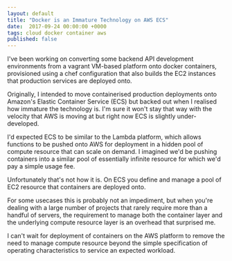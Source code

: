 ```yaml
---
layout: default
title: "Docker is an Immature Technology on AWS ECS"
date:  2017-09-24 00:00:00 +0000
tags: cloud docker container aws
published: false
---
```

I've been working on converting some backend API
development environments from a vagrant VM-based platform
onto docker containers, provisioned using a chef
configuration that also builds the EC2 instances
that production services are deployed onto.

Originally, I intended to move containerised production
deployments onto Amazon's Elastic Container Service (ECS)
but backed out when I realised how immature the technology is.
I'm sure it won't stay that way with the velocity that AWS
is moving at but right now ECS is slightly
under-developed.

I'd expected ECS to be similar to the Lambda
platform, which allows functions to be pushed onto AWS for
deployment in a hidden pool of compute resource that can scale
on demand. I imagined we'd be pushing containers into a similar
pool of essentially infinite resource for which we'd pay a
simple usage fee.

Unfortunately that's not how it is. On ECS you define and
manage a pool of EC2 resource that containers are deployed
onto.

For some usecases this is probably not an impediment, but
when you're dealing with a large number of projects that rarely
require more than a handful of servers, the requirement to
manage both the container layer and the underlying compute
resource layer is an overhead that surprised me.

I can't wait for deployment of containers on the AWS platform
to remove the need to manage compute resource beyond the
simple specification of operating characteristics to service an
expected workload.
